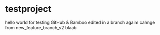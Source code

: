 # testproject
hello world for testing GitHub & Bamboo
edited in a branch
agaim
cahnge from new_feature_branch_v2
blaab
